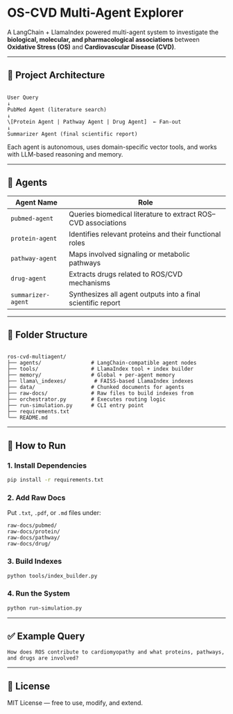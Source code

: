 
# OS-CVD Multi-Agent Explorer

A LangChain + LlamaIndex powered multi-agent system to investigate the **biological, molecular, and pharmacological associations** between **Oxidative Stress (OS)** and **Cardiovascular Disease (CVD)**.

---

## 📌 Project Architecture

```

User Query
↓
PubMed Agent (literature search)
↓
\[Protein Agent | Pathway Agent | Drug Agent]  ← Fan-out
↓
Summarizer Agent (final scientific report)

```

Each agent is autonomous, uses domain-specific vector tools, and works with LLM-based reasoning and memory.

---

## 🧠 Agents

| Agent Name       | Role                                                             |
|------------------|------------------------------------------------------------------|
| `pubmed-agent`   | Queries biomedical literature to extract ROS–CVD associations    |
| `protein-agent`  | Identifies relevant proteins and their functional roles          |
| `pathway-agent`  | Maps involved signaling or metabolic pathways                    |
| `drug-agent`     | Extracts drugs related to ROS/CVD mechanisms                     |
| `summarizer-agent` | Synthesizes all agent outputs into a final scientific report   |

---

## 📁 Folder Structure

```

ros-cvd-multiagent/
├── agents/                # LangChain-compatible agent nodes
├── tools/                 # LlamaIndex tool + index builder
├── memory/                # Global + per-agent memory
├── llama\_indexes/         # FAISS-based LlamaIndex indexes
├── data/                  # Chunked documents for agents
├── raw-docs/              # Raw files to build indexes from
├── orchestrator.py        # Executes routing logic
├── run-simulation.py      # CLI entry point
├── requirements.txt
└── README.md

````

---

## 🚀 How to Run

### 1. Install Dependencies

```bash
pip install -r requirements.txt
````

### 2. Add Raw Docs

Put `.txt`, `.pdf`, or `.md` files under:

```
raw-docs/pubmed/
raw-docs/protein/
raw-docs/pathway/
raw-docs/drug/
```

### 3. Build Indexes

```bash
python tools/index_builder.py
```

### 4. Run the System

```bash
python run-simulation.py
```

---

## ✅ Example Query

```
How does ROS contribute to cardiomyopathy and what proteins, pathways, and drugs are involved?
```

---

## 📜 License

MIT License — free to use, modify, and extend.

